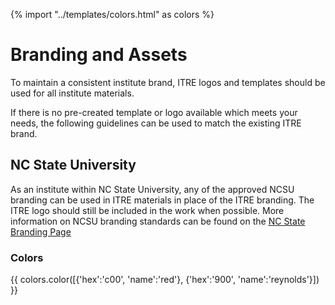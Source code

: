 {% import "../templates/colors.html" as colors %}

# Branding and Assets

To maintain a consistent institute brand, ITRE logos and templates should be used for all institute materials.

If there is no pre-created template or logo available which meets your needs, the following guidelines can be used to match the existing ITRE brand.

## NC State University

As an institute within NC State University, any of the approved NCSU branding can be used in ITRE materials in place of the ITRE branding. The ITRE logo should still be included in the work when possible. More information on NCSU branding standards can be found on the [NC State Branding Page](https://brand.ncsu.edu)

### Colors

{{ colors.color([{'hex':'c00', 'name':'red'}, {'hex':'900', 'name':'reynolds'}]) }}
